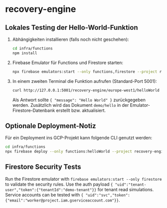 # recovery-engine

## Lokales Testing der Hello-World-Funktion

1. Abhängigkeiten installieren (falls noch nicht geschehen):
   ```bash
   cd infra/functions
   npm install
   ```
2. Firebase Emulator für Functions und Firestore starten:
   ```bash
   npx firebase emulators:start --only functions,firestore --project recovery-engine
   ```
3. In einem zweiten Terminal die Funktion aufrufen (Standard-Port 5001):
   ```bash
   curl http://127.0.0.1:5001/recovery-engine/europe-west1/helloWorld
   ```
   Als Antwort sollte `{ "message": "Hello World" }` zurückgegeben werden. Zusätzlich wird das Dokument `demo/hello` in der Emulator-Firestore-Datenbank erstellt bzw. aktualisiert.

## Optionale Deployment-Notiz

Für ein Deployment ins GCP-Projekt kann folgende CLI genutzt werden:
```bash
cd infra/functions
npx firebase deploy --only functions:helloWorld --project recovery-engine
```

## Firestore Security Tests

Run the Firestore emulator with `firebase emulators:start --only firestore` to validate the security rules.
Use the auth payload `{ "uid":"tenant-user","token":{"tenantId":"demo-tenant"}}` for tenant read simulations.
Service accounts can be tested with `{ "uid":"svc","token":{"email":"worker@project.iam.gserviceaccount.com"}}`.
